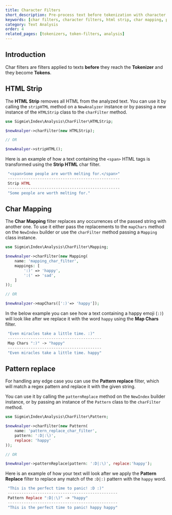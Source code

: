 ```yaml
---
title: Character Filters
short_description: Pre-process text before tokenization with character filters
keywords: [char filters, character filters, html strip, char mapping, preprocessing]
category: Text Analysis
order: 4
related_pages: [tokenizers, token-filters, analysis]
---
```


## Introduction
Char filters are filters applied to texts **before** they reach the **Tokenizer** and they become **Tokens**. 

## HTML Strip
The **HTML Strip** removes all HTML from the analyzed text. You can use it by calling the `stripHTML` method on a `NewAnalyzer` instance or by passing a new instance of the `HTMLStrip` class to the `charFilter` method.

```php
use Sigmie\Index\Analysis\CharFilter\HTMLStrip;

$newAnalyer->charFilter(new HTMLStrip);

// OR

$newAnalyer->stripHTML();
```

Here is an example of how a text containing the `<span>` HTML tags is transformed using the **Strip HTML** char filter.
```php
 "<span>Some people are worth melting for.</span>" 
 ------------------------------------------------- 
 Strip HTML                                        
 ------------------------------------------------- 
 "Some people are worth melting for."              
```

## Char Mapping
The **Char Mapping** filter replaces any occurrences of the passed string with another one. To use it either pass the replacements to the `mapChars` method on the `NewIndex` builder or use the `charFilter` method passing a `Mapping` class instance.
```php
use Sigmie\Index\Analysis\CharFilter\Mapping;

$newAnalyer->charFilter(new Mapping(
    name: 'mapping_char_filter',
    mappings: [
        ':)' => 'happy',
        ':(' => 'sad',
    ]
));

// OR

$newAnalyzer->mapChars([':)'=> 'happy']);
```

In the below example you can see how a text containing a happy emoji (`:)`) will look like after we replace it with the word `happy` using the **Map Chars** filter.
```php
 "Even miracles take a little time. :)"    
 ----------------------------------------- 
 Map Chars ":)" -> "happy"                 
 ----------------------------------------- 
 "Even miracles take a little time. happy" 
```

## Pattern replace
For handling any edge case you can use the **Pattern replace** filter, which will match a regex pattern and replace it with the given string.

You can use it by calling the `patternReplace` method on the `NewIndex` builder instance, or by passing an instance of the `Pattern` class to the `charFilter` method.
```php
use Sigmie\Index\Analysis\CharFilter\Pattern;

$newAnalyer->charFilter(new Pattern(
    name: 'pattern_replace_char_filter',
    pattern: ':D|:\)',
    replace: 'happy'
));

// OR

$newAnalyer->patternReplace(pattern: ':D|:\)', replace:'happy');
```

Here is an example of how your text will look after we apply the **Pattern Replace** filter to replace any match of the `:D|:)` pattern with the `happy` word.

```php
 "This is the perfect time to panic! :D :)"      
 ------------------------------------------------ 
 Pattern Replace ":D|:\)" -> "happy"              
 ------------------------------------------------ 
 "This is the perfect time to panic! happy happy" 
```
